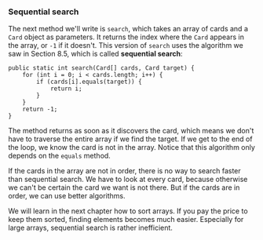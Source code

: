 ###  Sequential search



The next method we'll write is `search`, which takes an array of cards and a `Card` object as parameters.
It returns the index where the `Card` appears in the array, or `-1` if it doesn't.
This version of `search` uses the algorithm we saw in Section 8.5, which is called **sequential search**:


```code
public static int search(Card[] cards, Card target) {
    for (int i = 0; i < cards.length; i++) {
        if (cards[i].equals(target)) {
            return i;
        }
    }
    return -1;
}
```


The method returns as soon as it discovers the card, which means we don't have to traverse the entire array if we find the target.
If we get to the end of the loop, we know the card is not in the array.
Notice that this algorithm only depends on the `equals` method.


If the cards in the array are not in order, there is no way to search faster than sequential search.
We have to look at every card, because otherwise we can't be certain the card we want is not there.
But if the cards are in order, we can use better algorithms.

We will learn in the next chapter how to sort arrays.
If you pay the price to keep them sorted, finding elements becomes much easier.
Especially for large arrays, sequential search is rather inefficient.
